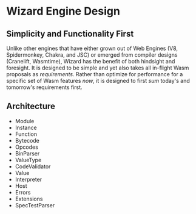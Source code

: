 # Wizard Engine Design

## Simplicity and Functionality First

Unlike other engines that have either grown out of Web Engines (V8, Spidermonkey, Chakra, and JSC) or emerged from compiler designs (Cranelift, Wasmtime), Wizard has the benefit of both hindsight and foresight.
It is designed to be simple and yet also takes all in-flight Wasm proposals as _requirements_.
Rather than optimize for performance for a specific set of Wasm features _now_, it is designed to first _sum_ today's and tomorrow's requirements first.

## Architecture

* Module
* Instance
* Function
* Bytecode
* Opcodes
* BinParser
* ValueType
* CodeValidator
* Value
* Interpreter
* Host
* Errors
* Extensions
* SpecTestParser


